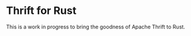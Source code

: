 Thrift for Rust
===============

This is a work in progress to bring the goodness of Apache Thrift to Rust.
